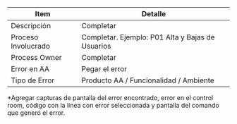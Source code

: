 
| Item  | Detalle |
| ------------- | ------------- |
| Descripción  | Completar  |
| Proceso Involucrado  | Completar. Ejemplo: P01 Alta y Bajas de Usuarios  |
| Process Owner  | Completar  |
| Error en AA  | Pegar el error |
| Tipo de Error  | Producto AA / Funcionalidad / Ambiente |
*Agregar capturas de pantalla del error encontrado, error en el control room, código con la línea con error seleccionada y pantalla del comando que generó el error.
